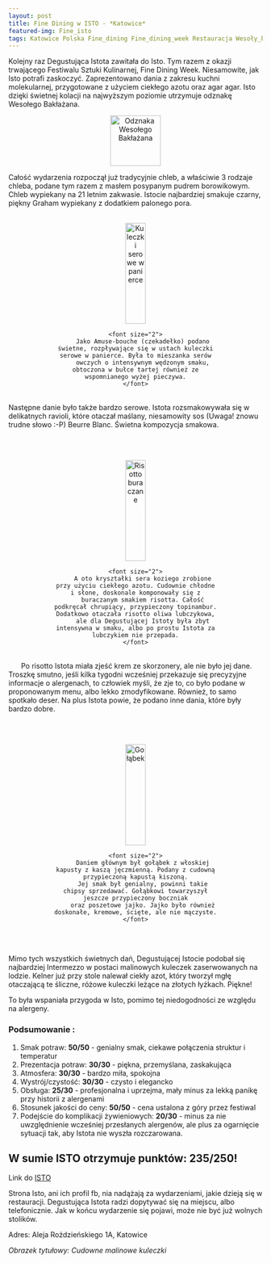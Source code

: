 ```yaml
---
layout: post
title: Fine Dining w ISTO - *Katowice*
featured-img: Fine_isto
tags: Katowice Polska Fine_dining Fine_dining_week Restauracja Wesoły_bakłażan Śląsk Isto
---
```



Kolejny raz Degustująca Istota zawitała do Isto. Tym razem z okazji trwającego Festiwalu Sztuki Kulinarnej, Fine Dining Week.
Niesamowite, jak Isto potrafi zaskoczyć. Zaprezentowano dania z zakresu kuchni molekularnej, przygotowane z użyciem ciekłego azotu oraz agar agar.
Isto dzięki świetnej kolacji na najwyższym poziomie utrzymuje odznakę Wesołego Bakłażana.


<center><div style="width:30%">
    <img src="{{site.url}}/assets/img/posts/odznaka.gif" alt="Odznaka Wesołego Bakłażana" height="100" width="auto" />
</div></center>

Całość wydarzenia rozpoczął już tradycyjnie chleb, a właściwie 3 rodzaje chleba, podane tym razem z masłem posypanym pudrem
borowikowym. Chleb wypiekany na 21 letnim zakwasie. Istocie najbardziej smakuje czarny, piękny Graham wypiekany z dodatkiem palonego
pora.
<br />&ensp;&ensp;&ensp;

<center><div style="width:65%">
    <img src="{{site.url}}/assets/img/posts/kuleczki_serowe.jpg" alt="Kuleczki serowe w panierce" height="200px" width="40px" />

    <font size="2">
        Jako Amuse-bouche (czekadełko) podano świetne, rozpływające się w ustach kuleczki serowe w panierce. Była to mieszanka serów
        owczych o intensywnym wędzonym smaku, obtoczona w bułce tartej również ze wspomnianego wyżej pieczywa.
    </font>
</div></center>
<br />
Następne danie było także bardzo serowe. Istota rozsmakowywała się w delikatnych ravioli, które otaczał maślany, niesamowity sos
(Uwaga! znowu trudne słowo :-P) Beurre Blanc. Świetna kompozycja smakowa.

<br />&ensp;&ensp;&ensp;
<center><div style="width:65%">
    <img src="{{site.url}}/assets/img/posts/risotto_buraczane.jpg" alt="Risotto buraczane" height="200px" width="40px" />

    <font size="2">
        A oto kryształki sera koziego zrobione przy użyciu ciekłego azotu. Cudownie chłodne i słone, doskonale komponowały się z
        buraczanym smakiem risotta. Całość podkręcał chrupiący, przypieczony topinambur. Dodatkowo otaczała risotto oliwa lubczykowa,
        ale dla Degustującej Istoty była zbyt intensywna w smaku, albo po prostu Istota za lubczykiem nie przepada.
    </font>
</div></center>
<br />&ensp;&ensp;&ensp;
Po risotto Istota miała zjeść krem ze skorzonery, ale nie było jej dane. Troszkę smutno, jeśli kilka tygodni wcześniej przekazuje
się precyzyjne informacje o alergenach, to człowiek myśli, że zje to, co było podane w proponowanym menu, albo lekko zmodyfikowane.
Również, to samo spotkało deser. Na plus Istota powie, że podano inne dania, które były bardzo dobre.



<br />&ensp;&ensp;&ensp;
<center><div style="width:65%">
    <img src="{{site.url}}/assets/img/posts/golabek.jpg" alt="Gołąbek" height="200px" width="40px" />

    <font size="2">
        Daniem głównym był gołąbek z włoskiej kapusty z kaszą jęczmienną. Podany z cudowną przypieczoną kapustą kiszoną.
        Jej smak był genialny, powinni takie chipsy sprzedawać. Gołąbkowi towarzyszył jeszcze przypieczony boczniak
        oraz poszetowe jajko. Jajko było również doskonałe, kremowe, ścięte, ale nie mączyste.
    </font>
</div></center>
<br />&ensp;&ensp;&ensp;

Mimo tych wszystkich świetnych dań, Degustującej Istocie podobał się najbardziej Intermezzo w postaci malinowych kuleczek
zaserwowanych na lodzie. Kelner już przy stole nalewał ciekły azot, który tworzył mgłę otaczającą te śliczne, różowe kuleczki
leżące na złotych łyżkach. Piękne!

To była wspaniała przygoda w Isto, pomimo tej niedogodności ze względu na alergeny.


### Podsumowanie :
1. Smak potraw: **50/50** - genialny smak, ciekawe połączenia struktur i temperatur
2. Prezentacja potraw: **30/30** - piękna, przemyślana, zaskakująca
3. Atmosfera: **30/30** - bardzo miła, spokojna
4. Wystrój/czystość: **30/30** - czysto i elegancko
5. Obsługa: **25/30** - profesjonalna i uprzejma, mały minus za lekką panikę przy historii z alergenami
6. Stosunek jakości do ceny: **50/50** - cena ustalona z góry przez festiwal
7. Podejście do komplikacji żywieniowych: **20/30** - minus za nie uwzględnienie wcześniej przesłanych alergenów,
ale plus za ogarnięcie sytuacji tak, aby Istota nie wyszła rozczarowana.

## W sumie ISTO otrzymuje punktów: **235/250!**
Link do [ISTO]

Strona Isto, ani ich profil fb, nia nadążają za wydarzeniami, jakie dzieją się w restauracji.
Degustująca Istota radzi dopytywać się na miejscu, albo telefonicznie. Jak w końcu wydarzenie się pojawi, może nie być
już wolnych stolików.

Adres:
Aleja Roździeńskiego 1A, Katowice

_Obrazek tytułowy: Cudowne malinowe kuleczki_

[ISTO]: http://www.isto.com.pl/